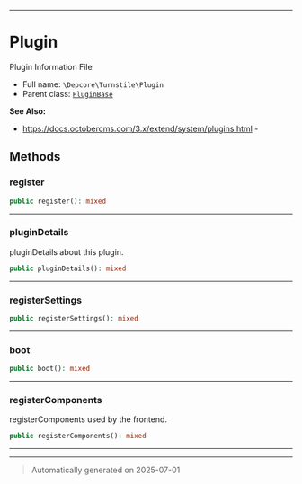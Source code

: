 ***

# Plugin

Plugin Information File



* Full name: `\Depcore\Turnstile\Plugin`
* Parent class: [`PluginBase`](../../System/Classes/PluginBase.md)

**See Also:**

* https://docs.octobercms.com/3.x/extend/system/plugins.html - 




## Methods


### register



```php
public register(): mixed
```












***

### pluginDetails

pluginDetails about this plugin.

```php
public pluginDetails(): mixed
```












***

### registerSettings



```php
public registerSettings(): mixed
```












***

### boot



```php
public boot(): mixed
```












***

### registerComponents

registerComponents used by the frontend.

```php
public registerComponents(): mixed
```












***


***
> Automatically generated on 2025-07-01
